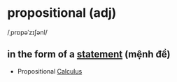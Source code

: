 # propositional (adj)

/ˌprɒpəˈzɪʃənl/

## in the form of a [statement](../s/statement-n.md#something-that-you-say-or-write-that-gives-information-or-an-opinion-câu-câu-lệnh-mệnh-đề) (mệnh đề)

- Propositional [Calculus](../c/calculus-n.md#the-type-of-mathematics-that-deals-with-rates-of-change-for-example-in-the-slope-of-a-curve-or-the-speed-of-a-falling-object-phép-tính-giải-tích)